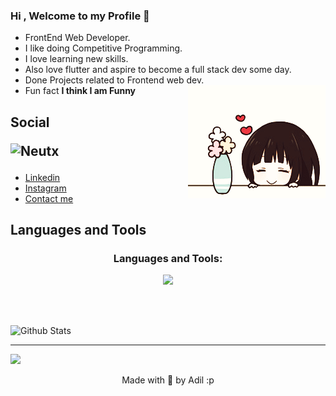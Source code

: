 ### Hi , Welcome to my Profile 👋

- FrontEnd Web Developer.
- I like doing Competitive Programming.
- I love learning new skills.
- Also love flutter and aspire to become a full stack dev some day.
- Done Projects related to Frontend web dev.
- Fun fact **I think I am Funny**
<img src = "https://raw.githubusercontent.com/Neutx/Neutx/main/chitanda.gif"  align = "right"> </img>

## Social <p> <img src="https://komarev.com/ghpvc/?username=Neutx&label=Profile%20views&color=0e75b6&style=flat" alt="Neutx" /> </p>
- [Linkedin](https://www.linkedin.com/in/adilparwez28/)
- [Instagram](https://www.instagram.com/adil_parwez_28/)
- [Contact me](mailto:dlprwz@gmail.com?subject=Hey%20Adil&body=Hi%20there)


## Languages and Tools



<h3 align="center">Languages and Tools:</h3>
<p align="center">
<img src="https://skillicons.dev/icons?i=html,css,js,react,firebase,mongodb,c,flutter,dart,github,vscode,androidstudio,python,googlecloud" >
</p>



</br>

</br>




![Github Stats](https://github-readme-stats.vercel.app/api?username=Neutx&theme=radical&show_icons=true&count_private=true&include_all_commits=true)
<hr>
<img  src="http://github-readme-streak-stats.herokuapp.com/?user=Neutx&theme=dark" />



 <p align = "center" > Made with 🤍 by Adil :p </p>
